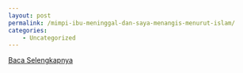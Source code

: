 ```yaml
---
layout: post
permalink: /mimpi-ibu-meninggal-dan-saya-menangis-menurut-islam/
categories:
    - Uncategorized
---
```


[Baca Selengkapnya](/04)